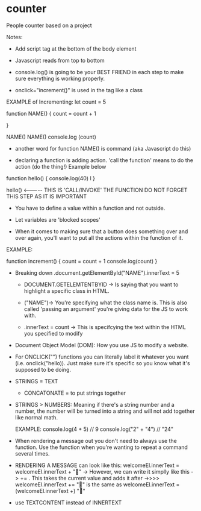 # counter


People counter based on a project

Notes: 
- Add script tag at the bottom of the body element

- Javascript reads from top to bottom

- console.log() is going to be your BEST FRIEND in each step to make sure everything is working properly.

- onclick="increment()" is used in the tag like a class

EXAMPLE of Incrementing:
let count = 5

function NAME() {
    count = count + 1

}

NAME()
NAME()
console.log (count)


- another word for function NAME() is command (aka Javascript do this)

- declaring a function is adding action. 'call the function' means to do the action (do the thing!) Example below


function hello() {
    console.log(40)
    l
}

hello() <----- THIS IS 'CALL/INVOKE' THE FUNCTION DO NOT FORGET THIS STEP AS IT IS IMPORTANT

- You have to define a value within a function and not outside. 

- Let variables are 'blocked scopes'

- When it comes to making sure that a button does something over and over again, you'll want to put all the actions within the function of it.

EXAMPLE: 

function increment() {
    count = count + 1
    console.log(count)
}

- Breaking down .document.getElementById("NAME").innerText = 5

    - DOCUMENT.GETELEMTENTBYID -> Is saying that you want to highlight a specific class in HTML.

    - ("NAME")-> You're specifying what the class name is. This is also called 'passing an argument' you're giving data for the JS to work with.

    - .innerText = count -> This is specifcying the text within the HTML you specified to modify

- Document Object Model (DOM): How you use JS to modify a website.

- For ONCLICK("") functions you can literally label it whatever you want (i.e. onclick("hello)). Just make sure it's specific so you know what it's supposed to be doing.

- STRINGS = TEXT
    - CONCATONATE = to put strings together 

- STRINGS > NUMBERS: Meaning if there's a string number and a number, the number will be turned into a string and will not add together like normal math.

    EXAMPLE: 
        console.log(4 + 5) // 9
        console.log("2" + "4") // "24"

- When rendering a message out you don't need to always use the function. Use the function when you're wanting to repeat a command several times.

- RENDERING A MESSAGE can look like this: welcomeEl.innerText = welcomeEl.innerText + "👋" -> However, we can write it simplly like this -> += . This takes the current value and adds it after ->>>> welcomeEl.innerText += "👋" is the same as welcomeEl.innerText = (welcomeEl.innerText +) "👋"

- use TEXTCONTENT instead of INNERTEXT